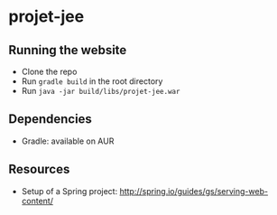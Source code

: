 projet-jee
==========

Running the website
-------------------
* Clone the repo
* Run `gradle build` in the root directory
* Run `java -jar build/libs/projet-jee.war`

Dependencies
------------
* Gradle: available on AUR

Resources
----------

* Setup of a Spring project: http://spring.io/guides/gs/serving-web-content/

